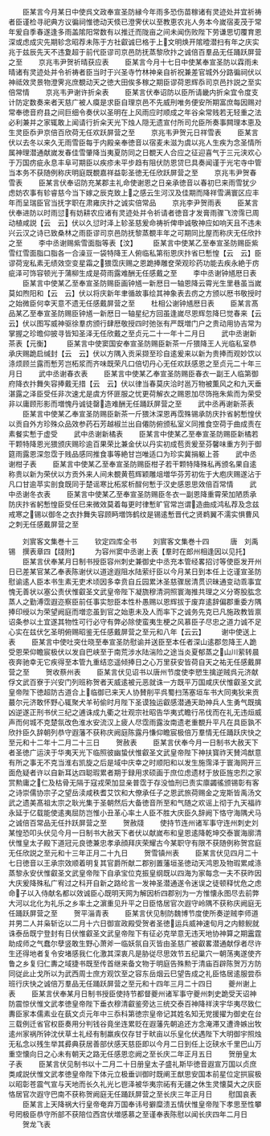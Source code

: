 <!-- { "loadSidebar": true } -->
　　臣某言今月某日中使呉文政奉宣圣防縁今年雨多恐伤苗稼诸有灵迹处并宜祈祷者臣谨检寻祀典方议徧祠惟徳动天倐已澄霁伏以至教恵农兆人务本今嵗宿麦茂于常年爰自季春遂逢多雨盖隂阳常数有以推迁而陇亩之间未闻伤败陛下劳谦思切覆育恩深或虑成灾先期轸念昭荐未陈于方社叡诚巳格于上文明焕开隂曀潜扫有年之庆实兆于兹辰先天不违夐超于前代臣谬司京邑防抚蒸黎欣抃之诚倍百羣品无任踊跃屏营之至
　　京兆韦尹贺祈晴获应表
　　臣某言今月十七日中使某奉宣圣防以霖雨未晴诸有灵迹处并令祈祷者臣当时于兴圣寺竹林神亲自祈祝兼差官城外分路徧祠伏以神祗效灵景物澄霁兆庶覩动天之徳大田俟多稼之期臣谬荷恩辉忝司京邑抃説之至实倍常情
　　京兆韦尹谢许折籴表
　　臣某言伏奉诏防以臣所请畿内折籴宜令度支计防定数奏来者天慈广被人瘼是求臣自理京邑不先威刑唯务便安所期富庶每因赐对常奉徳音府县之间巨细令奏伏以圣明在上风雨应时顺成之年谷籴常贱若无轻重之法必利兼并之家辄敢上闻请行折籴天光下烛人隠无遗宣付所司允臣所奏事闗理本恵及生灵臣忝尹京倍百欣荷无任欢跃屏营之至
　　京兆韦尹贺元日祥雪表
　　臣某言伏以去冬以来久无雨雪臣每于内殿亲奉徳音以宿麦未滋为虞以兆人生疾为念圣情所属神理潜通献嵗发春佳雪肇降当夷夏防同之日覩天人合应之征迎喜气于三元浃欢心于万国疠疵永息丰阜可期臣以疾疹未平步趋有阻伏防恩贷巳具奏闻谨于光宅寺中管当本务不获随例称庆明庭既覩嘉祥益彰圣徳无任欣跃屏营之至
　　京兆韦尹贺春雪表
　　臣某言伏奉诏防充某郡主礼命使谢恩之日亲承徳音以春初巳来雨雪犹少虑妨农事有轸睿慈今当下嫁之辰克致上之感云生河汉及佳期而降祥雪满寰区应丰年而呈瑞臣官当抚字职在肃雍庆抃之诚实倍常品
　　京兆李尹贺雨表
　　臣某言伏奉进防以时雨愆有妨耕农应诸有灵迹处并令祈请者徳音才发膏雨骤飞滂霈已周动植咸説【云　云】伏以久愆时泽上轸圣慈爰命祷祈俾申诚敬神应如响天且不违未兴云汉之诗已致桑林之雨臣谬司京邑防抚黎蒸覩丰年之可期同比屋而称庆无任欣抃之至
　　李中丞谢赐紫雪面脂等表【汶】
　　臣某言中使某乙至奉宣圣防赐臣紫雪红雪面脂口脂各一合澡豆一袋特降王人俯临私第衔恩庆抃省巳慙惶【云　云】臣谬荷宠私素无绩效空变星霜之猥霑庆赐之恩跪捧雕奁荣观珍药功能去疾永絶于疠疵泽可饰容顿光于蒲柳生成是荷雨露难酬无任感戴之至
　　李中丞谢钟馗厯日表
　　臣某言中使某乙至奉宣圣防赐臣画钟馗一新厯日一轴恩降云霄光生里巷虽当嵗莫如煦阳和【云　云】伏以将庆新年聿循故事绘其神象表去疠之方颁以厯书敬授时之始微臣何幸天意不遗无任感戴屏营之至
　　杜相公谢钟馗厯日表
　　臣某言髙品某乙至奉宣圣防赐臣钟馗一新厯日一轴星纪方回虽逢嵗尽恩辉忽降巳觉春来【云　云】伏以图写威神驱徐羣疠颁行肆厯敬授四时弛张有严既増门户之贵动用协吉常为掌握之珍曕仰披寻皆知圣泽无任欣戴之至贞元二十一年十二月日
　　武中丞谢新茶表【元衡】
　　臣某言中使窦国安奉宣圣防赐臣新茶一斤猥降王人光临私室恭承庆赐跪启缄封【云　云】伏以方隅入贡采撷至珍自逺爰来以新为贵捧而观妙饮以涤烦顾兰露而慙芳岂柘浆而齐味既荣凡口倍切丹心无任欢跃感恩之至贞元二十年三月日
　　武中丞谢春衣表
　　臣某言中使某乙奉宣圣防赐臣春衣一副王人临第御府降衣抃舞失容捧戴无措【云　云】伏以律当春莫庆洽时邕万物被薫风之和九天垂湛露之泽臣受任非次速尤是虞方怀匪服之忧更荷解衣之赐恩加尽饰拖朱紫而为荣受非以庸顾形影而増愧丹诚徒罄造难酬无任踊跃屏营之至
　　武中丞再谢新茶表
　　臣某言中使某乙奉宣圣防赐臣新茶一斤猥沐深恩再霑殊锡承防庆抃省躬慙惶伏以贡自外方珍殊众品效参药石芳越椒兰出自僊防俯颁私室义同推食空荷于曲成责在素餐实慙于虚受
　　武中丞谢新橘表
　　臣某言中使某乙至奉宣圣防赐臣新橘若干颗特降恩光猥颁庆赐珍逾百果荣比兼金伏以丹实初成苞贡爰至芬馨味重方列于御筵雨露恩深忽霑于贱品感同推食事等絶甘岂唯适口为珍实冀捐躯上荅
　　武中丞谢柑子表
　　臣某言中使某乙至奉宣圣防赐臣柑子若干颗特降殊私再颁名果自逺称贵以新为荣伏以方贡外来人间未覩黄苞辉颖雕俎増华芬芳初佐于大庖庆赐遂沾于凡口甘逾苹实剖食既同于楚谣寒比柘浆析酲何慙于汉史感恩思效倍百常情
　　武中丞谢冬衣表
　　臣某言中使某乙至奉宣圣防赐臣冬衣一副恩降重霄荣加陋质承防庆抃省躬慙惶臣受任巳来微效莫着每更时律慙旷官常岂谓造曲成鸿私荐及念兹戒寒之锡以御冬之衣抃舞失容顾眄増饰鹤纹是锡逺慙晋代之贤鹈翼不濡实惧曹风之刺无任感戴屏营之至














　　刘賔客文集巻十三
　　钦定四库全书
　　刘賔客文集巻十四　　　唐　刘禹锡　撰表章四【牋附】
　　为容州窦中丞谢上表【羣时在郎州相逢因以见托】
　　臣某言伏奉某月日制书授臣容州刺史兼御史中丞充本管经畧招讨等使臣发开州日已差某官某乙奉表陈谢伏以道途遐阻水陆萦纡臣以今月某日到本任上讫谨宣圣防慰谕逺人臣本书生素无吏术顷因多幸贲自丘园累沐圣慈骤居清贯识昧通变动乖事宜愧无善状以塞公责伏惟叡圣文武皇帝陛下凝旒穆清洞照寰海推共理之义分寄股肱念蒸人之勤溥霑遐迩察臣前任事实恕臣本性朴愚赐以恩辉拔于废弃逺辞偏郡重委方隅捧印绶以为荣望阙庭而増恋虽到官之始恵未及人而率下之诚务先克已凡施政教皆禀诏条参以土宜遂其物性可行必守有弊必除使蛮夷生梗之风慕臣子尽忠之道力诚不足心实在兹伏乞圣明俯赐昭鉴无任感戴屏营之至元和八年【云云】
　　谢中使送上表
　　臣某言中使吐突仕晓至奉宣圣防慰谕并送臣至本任者深山逺郡忽降王人跪受恩荣仰瞻宸极伏以发自巴峡至于南荒涉水陆湍险之途当炎夏郁蒸之山川萦转晨夜奔驰幸无它疾得至本管九重结恋遥倾捧日之心万里获安皆荷自天之祐无任感戴屏营之至
　　贺收蔡州表
　　臣某言伏见诏书以唐州节度使李愬生擒逆贼呉元济献俘文武百寮于兴安门列班称贺者天威逺被元恶就诛一方既平万国咸庆伏惟叡圣文武皇帝陛下徳超防古道合上临御已来天人协賛削平呉蜀扫荡塞垣车书大同夷狄来贡蕞尔元济敢怀野心辄聚犬羊茍偷时月陛下圣谟独运叡感潜通天助神兵人生勇气既擒凶逆遂正刑书伏三纪之逋诛成九衢之壮观宗社昭告华夷式瞻行吊伐而在礼无违烜威声而何城不克楚氛改色淮水安流汉上疲人尽霑雨露汝南遗老重覩升平凡在具臣孰不欣抃臣久辞朝列恭守遐藩不获称庆阙庭陈露丹慊仰瞻宸极倍万羣情无任踊跃庆快之至元和十二年十二月二十三日
　　贺赦表
　　臣某言伏奉今月一日制书大赦天下者圣徳广运浃于华夷天光下临照彼幽蛰伏惟叡圣文武皇帝陛下神扶寳祚天賛鸿猷意有所之事无不克当淮右凯旋之后是域中庆幸之时顺阳和以发生施霈泽于寰海网开三面危疑者许以自新耳达四聪瑕累者期于録用求硕画于庶位虑遗材于放臣旌忠烈之家赏勲庸之仁及枯骨无隔于寇戎荣加显亲普霑于存没恤刑已责实廪蠲徭颁锡彰有客之诗崇儒协宗子之望岳渎咸秩耆艾饮和大僚承任子之恩武旅荷赐金之宠斯皆禹汤文武之遗美髙祖太宗之耿光集于圣朝然后大备徳音所至和气随之欢谣上彻于九天福祚永延于亿载能使逺夷屈防岂惟小丑革心率土人臣不胜大庆臣久辞阙下恪守海隅犬马之诚倍百常品无任抃跃屏营之至
　　贺赦牋
　　使持节连州诸军事守连州刺史刘某惶恐叩头伏见今月一日制书大赦天下者伏以献嵗布和皇恩逺降乾坤交泰寰海廓清伏惟皇太子殿下道冠元良徳兼忠孝承顔拜庆荣耀古今某职守有限不获随例称贺宫庭无任欣説之至元和十三年正月二十九日
　　贺雪镇州表
　　臣某言伏见四月二十七日徳音以王承宗效顺着明复其官爵所献二郡别置藩垣圣徳动天鸿恩及物瑕累咸涤蒸黎永安伏惟叡圣文武皇帝陛下自承宝位克振皇纲既以四海为家每念一夫不获昨因大庆爰降殊私广宥过之科开自新之路纶言一发神圣潜通遂令迷误之徒顿释忧危之虑命子以入侍献名都以效诚臣心既明天网为解因析四郡别为一方惟懐永图尽去前弊大河以北化为礼乐之乡率土之濵重见升平之日臣恪居官次遐守岭隅不获称庆阙庭无任踊跃屏营之至
　　贺平淄青表
　　臣某言伏见制防魏博节度使所奏逆贼李师道并男二人并枭斩讫以二月十六日御宣政殿受贺者圣徳运兵威神速旬月之内鲸鲵就诛泰岳既宁登封有日伏惟叡圣文武皇帝陛下有征必克举意无违天地协神算之期靁霆助成师之气蠢尔孽竖敢生野心萧斧一临妖氛自灭皆由圣慈广被叡畧潜通献俘者尽许生还得地者复令安堵感我仁化激其深衷凡是胁従尽思效节五纪巢穴一朝荡夷遂使齐鲁之乡复归仁夀之域捷书既至传首继来备文物于明庭告殊勲于清庙百辟陈贺万方防同従此止戈所以为武西周士庶方观饮至之容东岳烟云巳望告成之礼臣恪居逺服尝忝班行庆快之诚倍万羣品无任踊跃屏营之至元和十四年三月二十四日
　　夔州谢上表
　　臣某言伏奉某月日制书授臣使持节都督夔州诸军事守夔州刺史跪受天诏神防震惊伏惟文武孝徳皇帝陛下垂衣穆清叡鉴旁达三统交泰百神降祥浃宇华夷尽致仁夀臣家本儒素业在蓺文贞元年中三忝科第徳宗皇帝记其姓名知无党援擢为御史在台三载例迁省官权臣奏用分判钱谷竟坐连累贬在遐藩先朝追还方念淹滞又遭谗嫉出牧逺州家祸所钟沈伏草土礼经有制羸疾仅存甘于畎亩以乐皇化伏遇陛下大明御宇照烛无私念以残生举其彛典获居善部伏感天慈臣即以今月二日到任上讫硖水千里巴山万重空懐向日之心未有朝天之路无任感恩恋阙之至长庆二年正月五日
　　贺册皇太子表
　　臣某言伏见制书以十二月二十日册皇太子盛礼斯毕徳音遐宣万国以贞庶类咸説伏惟文武孝徳皇帝陛下体元立极垂训御时既阐王猷思安国本前星位定拱宸极以昭彰苍震气宣与天地而长久礼光匕鬯泽被华夷宗祏有无疆之休生灵懐莫大之庆臣恪居官次遐守巴南不获称贺阙庭无任踊跃屏营之至长庆三年正月日
　　慰国哀表
　　臣某言上天降祸大行皇帝奄弃万国奉讳号擗糜溃五情伏惟皇帝陛下孝思至性攀号罔极臣恭守所部不获陪位西宫伏増感慕之至谨奉表陈慰以闻长庆四年二月日
　　贺龙飞表
